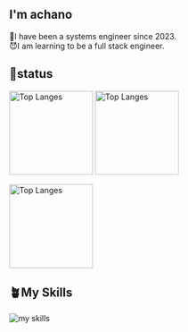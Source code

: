 ## I'm achano
:ghost:I have been a systems engineer since 2023.  
:smiling_imp:I am learning to be a full stack engineer.


## :statue_of_liberty:status
<p align="left">
  <img alt="Top Langes" height="150px" src="https://github-readme-stats.vercel.app/api/top-langs/?username=achano-code&layout=compact&langs_count=8&theme=radical" />
  <img alt="Top Langes" height="150px" src="https://github-readme-stats.vercel.app/api?username=achano-code&hide=contribs&count_private=true&show_icons=true&theme=radical&layout=donut" />
</p>

<p align="left">
  <img alt="Top Langes" height="150px" src="https://github-profile-trophy.vercel.app/?username=achano-code&theme=radical" />
</p>

## :potted_plant:My Skills
<img alt="my skills" src="https://skillicons.dev/icons?theme=light&perline=8&i=ts,js,html,css,react,nextjs,sass,tailwind,git,github,java" />
